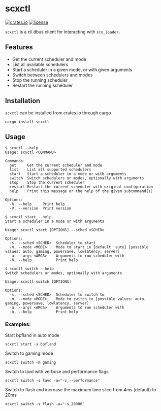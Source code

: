 # scxctl

[![crates.io](https://img.shields.io/crates/v/scxctl.svg)](https://crates.io/crates/scxctl)
[![license](https://img.shields.io/crates/l/scxctl.svg)](https://crates.io/crates/scxctl)

`scxctl` is a cli dbus client for interacting with `scx_loader`.

## Features

- Get the current scheduler and mode
- List all available schedulers
- Start a scheduler in a given mode, or with given arguments
- Switch between schedulers and modes
- Stop the running scheduler
- Restart the running scheduler

## Installation

`scxctl` can be installed from crates.io through cargo

```
cargo install scxctl
```

## Usage

```
$ scxctl --help
Usage: scxctl <COMMAND>

Commands:
  get     Get the current scheduler and mode
  list    List all supported schedulers
  start   Start a scheduler in a mode or with arguments
  switch  Switch schedulers or modes, optionally with arguments
  stop    Stop the current scheduler
  restart Restart the current scheduler with original configuration
  help    Print this message or the help of the given subcommand(s)

Options:
  -h, --help     Print help
  -V, --version  Print version
```

```
$ scxctl start --help
Start a scheduler in a mode or with arguments

Usage: scxctl start [OPTIONS] --sched <SCHED>

Options:
  -s, --sched <SCHED>  Scheduler to start
  -m, --mode <MODE>    Mode to start in [default: auto] [possible values: auto, gaming, powersave, lowlatency, server]
  -a, --args <ARGS>    Arguments to run scheduler with
  -h, --help           Print help
```

```
$ scxctl switch --help
Switch schedulers or modes, optionally with arguments

Usage: scxctl switch [OPTIONS]

Options:
  -s, --sched <SCHED>  Scheduler to switch to
  -m, --mode <MODE>    Mode to switch to [possible values: auto, gaming, powersave, lowlatency, server]
  -a, --args <ARGS>    Arguments to run scheduler with
  -h, --help           Print help
```

### Examples:

Start bpfland in auto mode

```
scxctl start -s bpfland
```

Switch to gaming mode

```
scxctl switch -m gaming
```

Switch to lavd with verbose and performance flags

```
scxctl switch -s lavd -a="-v,--performance"
```

Switch to flash and increase the maximum time slice from 4ms (default) to 20ms

```
scxctl switch -s flash -a="-s,20000"
```
